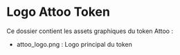# Logo Attoo Token

Ce dossier contient les assets graphiques du token Attoo :

- attoo_logo.png : Logo principal du token
